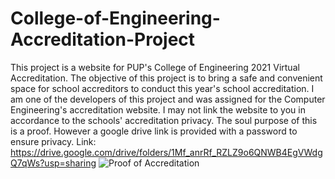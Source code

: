 # College-of-Engineering-Accreditation-Project
This project is a website for PUP's College of Engineering 2021 Virtual Accreditation. The objective of this project is to bring a safe and convenient space for school accreditors to conduct this year's school accreditation. I am one of the developers of this project and was assigned for the Computer Engineering's accreditation website. I may not link the website to you in accordance to the schools' accreditation privacy. The soul purpose of this is a proof. However a google drive link is provided with a password to ensure privacy. Link: https://drive.google.com/drive/folders/1Mf_anrRf_RZLZ9o6QNWB4EgVWdgQ7qWs?usp=sharing
![Proof of Accreditation](https://user-images.githubusercontent.com/41642484/158579903-bfc5ee3a-a45e-4a53-9d71-2dc630f69bdc.png)

